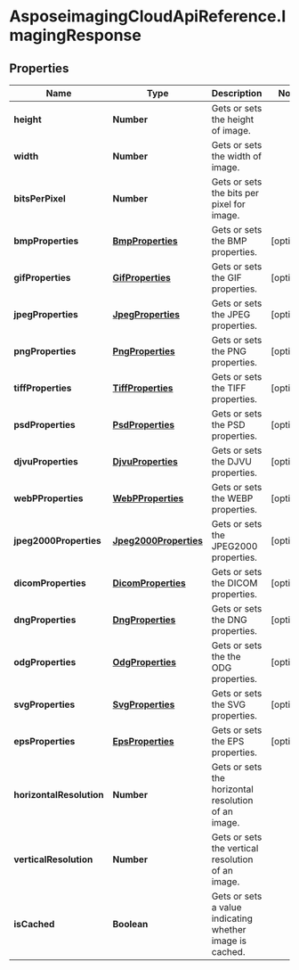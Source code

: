 # AsposeimagingCloudApiReference.ImagingResponse

## Properties
Name | Type | Description | Notes
------------ | ------------- | ------------- | -------------
**height** | **Number** | Gets or sets the height of image. | 
**width** | **Number** | Gets or sets the width of image. | 
**bitsPerPixel** | **Number** | Gets or sets the bits per pixel for image. | 
**bmpProperties** | [**BmpProperties**](BmpProperties.md) | Gets or sets the BMP properties. | [optional] 
**gifProperties** | [**GifProperties**](GifProperties.md) | Gets or sets the GIF properties. | [optional] 
**jpegProperties** | [**JpegProperties**](JpegProperties.md) | Gets or sets the JPEG properties. | [optional] 
**pngProperties** | [**PngProperties**](PngProperties.md) | Gets or sets the PNG properties. | [optional] 
**tiffProperties** | [**TiffProperties**](TiffProperties.md) | Gets or sets the TIFF properties. | [optional] 
**psdProperties** | [**PsdProperties**](PsdProperties.md) | Gets or sets the PSD properties. | [optional] 
**djvuProperties** | [**DjvuProperties**](DjvuProperties.md) | Gets or sets the DJVU properties. | [optional] 
**webPProperties** | [**WebPProperties**](WebPProperties.md) | Gets or sets the WEBP properties. | [optional] 
**jpeg2000Properties** | [**Jpeg2000Properties**](Jpeg2000Properties.md) | Gets or sets the JPEG2000 properties. | [optional] 
**dicomProperties** | [**DicomProperties**](DicomProperties.md) | Gets or sets the DICOM properties. | [optional] 
**dngProperties** | [**DngProperties**](DngProperties.md) | Gets or sets the DNG properties. | [optional] 
**odgProperties** | [**OdgProperties**](OdgProperties.md) | Gets or sets the the ODG properties. | [optional] 
**svgProperties** | [**SvgProperties**](SvgProperties.md) | Gets or sets the SVG properties. | [optional] 
**epsProperties** | [**EpsProperties**](EpsProperties.md) | Gets or sets the EPS properties. | [optional] 
**horizontalResolution** | **Number** | Gets or sets the horizontal resolution of an image. | 
**verticalResolution** | **Number** | Gets or sets the vertical resolution of an image. | 
**isCached** | **Boolean** | Gets or sets a value indicating whether image is cached. | 


